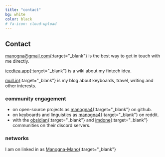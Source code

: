 ```yaml
---
title: "contact"
bg: white
color: black
# fa-icon: cloud-upload
---
```


## Contact

<manogna@gmail.com>{:target="_blank"} is the best way to get in touch with me directly.

[icedtea.app](https://icedtea.app){:target="_blank"} is a wiki about my fintech idea.

[mull.in](https://mull.in){:target="_blank"} is my blog about keyboards, travel, writing and other interests.

### community engagement

+ on open-source projects as [manogna4](https://github.com/manogna4){:target="_blank"} on github.
+ on keyboards and linguistics as [manogna4](https://www.reddit.com/user/manogna4){:target="_blank"} on reddit.
+ with the [obsidian](https://obsidian.md/){:target="_blank"} and [imdone](https://imdone.io/){:target="_blank"} communities on their discord servers.

### networks

I am on linked in as [Manogna-Mano](https://www.linkedin.com/in/manogna-mano){:target="_blank"}